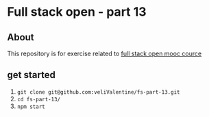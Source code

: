 # Full stack open - part 13

## About
This repository is for exercise related to [full stack open mooc cource](https://fullstackopen.com/en/part13)

## get started
1. `git clone git@github.com:veliValentine/fs-part-13.git`
2. `cd fs-part-13/`
3. `npm start`